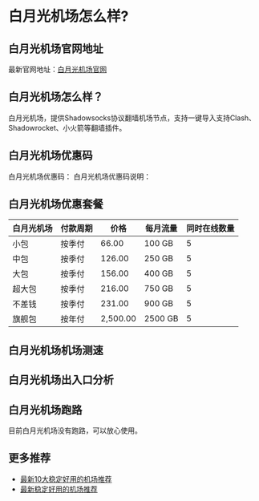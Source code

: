 # 白月光机场怎么样?

## 白月光机场官网地址
最新官网地址：[白月光机场官网](https://dljc.affxc.com/baiyueguang/)

## 白月光机场怎么样？
白月光机场，提供Shadowsocks协议翻墙机场节点，支持一键导入支持Clash、Shadowrocket、小火箭等翻墙插件。

## 白月光机场优惠码
白月光机场优惠码：
白月光机场优惠码说明：

## 白月光机场优惠套餐

| 白月光机场 | 付款周期 | 价格       | 每月流量    | 同时在线数量 |
|-------|------|----------|---------|--------|
| 小包    | 按季付  | 66.00    | 100 GB  | 5      |
| 中包    | 按季付  | 126.00   | 250 GB  | 5      |
| 大包    | 按季付  | 156.00   | 400 GB  | 5      |
| 超大包   | 按季付  | 216.00   | 750 GB  | 5      |
| 不差钱   | 按季付  | 231.00   | 900 GB  | 5      |
| 旗舰包   | 按年付  | 2,500.00 | 2500 GB | 5      |

## 白月光机场机场测速



## 白月光机场出入口分析



## 白月光机场跑路
目前白月光机场没有跑路，可以放心使用。

## 更多推荐
 - [最新10大稳定好用的机场推荐](https://github.com/dailijichang/jichangtuijian)
 - [最新稳定好用的机场推荐](https://www.dailijichang.com/?utm_source=github&utm_medium=dailijichang-details)
